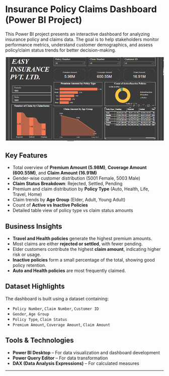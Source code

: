 # Insurance Policy Claims Dashboard (Power BI Project)

This Power BI project presents an interactive dashboard for analyzing insurance policy and claims data. The goal is to help stakeholders monitor performance metrics, understand customer demographics, and assess policy/claim status trends for better decision-making.

![Dashboard Screenshot](https://github.com/TejalPisal/Insurance-Data-Analysis/blob/main/dashboard_image.png)

## Key Features

- Total overview of **Premium Amount (5.98M)**, **Coverage Amount (600.55M)**, and **Claim Amount (16.91M)**
- Gender-wise customer distribution (5001 Female, 5003 Male)
- **Claim Status Breakdown**: Rejected, Settled, Pending
- Premium and claim distribution by **Policy Type** (Auto, Health, Life, Travel, Home)
- Claim trends by **Age Group** (Elder, Adult, Young Adult)
- Count of **Active vs Inactive Policies**
- Detailed table view of policy type vs claim status amounts

## Business Insights

- **Travel and Health policies** generate the highest premium amounts.
- Most claims are either **rejected or settled**, with fewer pending.
- Elder customers contribute the highest **claim amount**, indicating higher risk or usage.
- **Inactive policies** form a small percentage of the total, showing good policy retention.
- **Auto and Health policies** are most frequently claimed.

## Dataset Highlights

The dashboard is built using a dataset containing:

- `Policy Number`, `Claim Number`, `Customer ID`
- `Gender`, `Age Group`
- `Policy Type`, `Claim Status`
- `Premium Amount`, `Coverage Amount`, `Claim Amount`

## Tools & Technologies

- **Power BI Desktop** – For data visualization and dashboard development
- **Power Query Editor** – For data transformation
- **DAX (Data Analysis Expressions)** – For calculated measures

---

